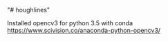 "# houghlines" 


Installed opencv3 for python 3.5 with conda
https://www.scivision.co/anaconda-python-opencv3/
